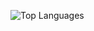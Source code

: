 ![Top Languages](https://github-readme-stats.vercel.app/api/top-langs/?username=sirsa4&layout=compact&langs_count=10&hide=less,SCSS&cache_seconds=1800)
